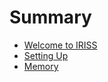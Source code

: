 # Summary

- [Welcome to IRISS](./scripts/iriss-00.md)
- [Setting Up](./scripts/iriss-01.md)
- [Memory](scripts/iriss-02.md)
